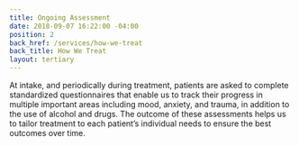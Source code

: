 ```yaml
---
title: Ongoing Assessment
date: 2018-09-07 16:22:00 -04:00
position: 2
back_href: /services/how-we-treat
back_title: How We Treat
layout: tertiary
---
```


At intake, and periodically during treatment, patients are asked to complete standardized questionnaires that enable us to track their progress in multiple important areas including mood, anxiety, and trauma, in addition to the use of alcohol and drugs. The outcome of these assessments helps us to tailor treatment to each patient’s individual needs to ensure the best outcomes over time.  
